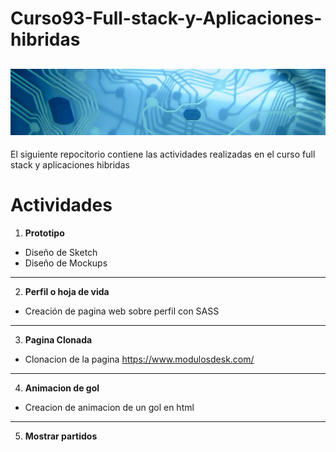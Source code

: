 
 # **Curso93-Full-stack-y-Aplicaciones-hibridas**   
  ![imagen](/imagen/image.jpg)
  ---
  El siguiente repocitorio contiene las actividades realizadas en el curso full stack y aplicaciones hibridas   
 
 # **Actividades**  
 
 1. **Prototipo**
 * Diseño de Sketch
 * Diseño de Mockups
 ---
 2. **Perfil o hoja de vida**
 * Creación de pagina web sobre perfil con SASS
 ---
 3. **Pagina Clonada**
 * Clonacion de la pagina https://www.modulosdesk.com/
 ---
 4. **Animacion de gol**
 * Creacion de animacion de un gol en html 
 ---
 5. **Mostrar partidos**
